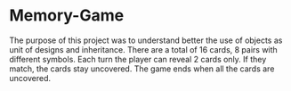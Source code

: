 # Memory-Game

The purpose of this project was to understand better the use of objects as unit of designs and inheritance.
There are a total of 16 cards, 8 pairs with different symbols. 
Each turn the player can reveal 2 cards only.
If they match, the cards stay uncovered.
The game ends when all the cards are uncovered.
